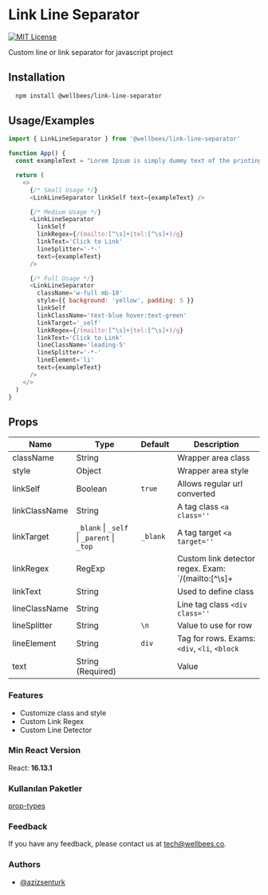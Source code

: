 
# Link Line Separator 

[![MIT License](https://img.shields.io/badge/License-MIT-green.svg)](https://github.com/wellbees/color-picker-input/blob/master/LICENSE)

Custom line or link separator for javascript project

## Installation 

```bash 
  npm install @wellbees/link-line-separator
```
    
## Usage/Examples

```js
import { LinkLineSeparator } from '@wellbees/link-line-separator'

function App() {
  const exampleText = "Lorem Ipsum is simply dummy text of the printing and typesetting\n industry. Lorem Ipsum has been the industry's standard dummy text ever since the 1500s, when an https://lorem.ipsum  unknown printer took a galley of type and scrambled it scrambled it to make a type tel:888888888 specimen book. https://lorem.ipsum It has survived not only five centuries, but also the leap http://lorem.ipsum into electronic typesetting, remaining mailto:lorem.ipsum essentiallyto make a type specimen book. It has survived http://lorem.ipsum not only five-*-centuries, but also the leap into electronic tel:888888888 typesetting, remaining essentially\n unchanged.-*-It was popularised in the 1960s with the release of Letraset sheets containing https://lorem.ipsum Lorem Ipsum passages, and more recently mailto:lorem.ipsum with desktop publishing software like Aldus PageMaker including versions of Lorem Ipsum."

  return (
    <>
      {/* Small Usage */}
      <LinkLineSeparator linkSelf text={exampleText} />

      {/* Medium Usage */}
      <LinkLineSeparator
        linkSelf
        linkRegex={/(mailto:[^\s]+|tel:[^\s]+)/g}
        linkText='Click to Link'
        lineSplitter='-*-'
        text={exampleText}
      />

      {/* Full Usage */}
      <LinkLineSeparator
        className='w-full mb-10'
        style={{ background: 'yellow', padding: 5 }}
        linkSelf
        linkClassName='text-blue hover:text-green'
        linkTarget='_self'
        linkRegex={/(mailto:[^\s]+|tel:[^\s]+)/g}
        linkText='Click to Link'
        lineClassName='leading-5'
        lineSplitter='-*-'
        lineElement='li'
        text={exampleText}
      />
    </>
  )
}
```



  ## Props

| Name | Type | Default | Description | 
| --- | --- | --- | --- |
| className | String | | Wrapper area class |
| style | Object | | Wrapper area style |
| linkSelf | Boolean | `true` | Allows regular url converted |
| linkClassName | String | ` ` | A tag class `<a class=''` |
| linkTarget | `_blank` \| `_self` \| `_parent` \| `_top` | `_blank` | A tag target `<a target=''` |
| linkRegex | RegExp | | Custom link detector regex. Exam: `/(mailto:[^\s]+|tel:[^\s]+)/g` |
| linkText | String | | Used to define class |
| lineClassName | String | ` ` | Line tag class `<div class=''` |
| lineSplitter | String | `\n`| Value to use for row |
| lineElement | String | `div` | Tag for rows. Exams: `<div`, `<li`, `<block` |
| text | String (Required)| | Value |

### Features

- Customize class and style
- Custom Link Regex
- Custom Line Detector 

  
### Min React Version

React: **16.13.1**

### Kullanılan Paketler

[prop-types](https://www.npmjs.com/package/prop-types)

  
### Feedback

If you have any feedback, please contact us at tech@wellbees.co.
### Authors
- [@azizsenturk](https://github.com/azizsenturk)

  